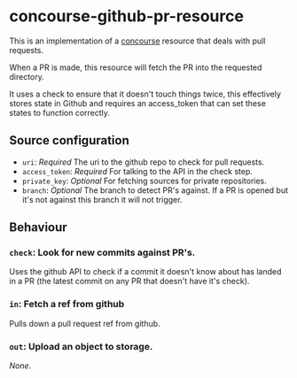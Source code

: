 # concourse-github-pr-resource

This is an implementation of a [concourse](http://concourse.ci/) resource 
that deals with pull requests.

When a PR is made, this resource will fetch the PR into the requested directory.

It uses a check to ensure that it doesn't touch things twice, this effectively
stores state in Github and requires an access_token that can set these states
to function correctly.

## Source configuration
- `uri`: *Required* The uri to the github repo to check for pull requests.
- `access_token`: *Required* For talking to the API in the check step.
- `private_key`: *Optional* For fetching sources for private repositories.
- `branch`: *Optional* The branch to detect PR's against. If a PR is opened
but it's not against this branch it will not trigger.

## Behaviour

### `check`: Look for new commits against PR's.

Uses the github API to check if a commit it doesn't know about has landed in
a PR (the latest commit on any PR that doesn't have it's check).

### `in`: Fetch a ref from github

Pulls down a pull request ref from github.

### `out`: Upload an object to storage.

*None*.
